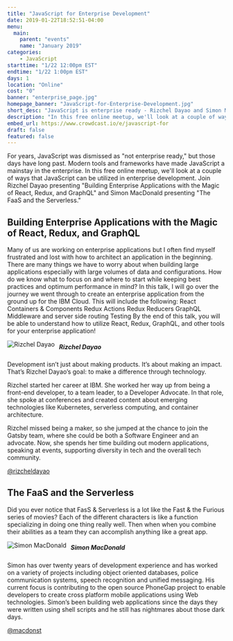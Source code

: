 ```yaml
---
title: "JavaScript for Enterprise Development"
date: 2019-01-22T18:52:51-04:00
menu:
  main:
    parent: "events"
    name: "January 2019"
categories:
    - JavaScript
starttime: "1/22 12:00pm EST"
endtime: "1/22 1:00pm EST"
days: 1
location: "Online"
cost: "0"
banner: "enterprise_page.jpg"
homepage_banner: "JavaScript-for-Enterprise-Development.jpg"
short_desc: "JavaScript is enterprise ready - Rizchel Dayao and Simon MacDonald show how."
description: "In this free online meetup, we'll look at a couple of ways that JavaScript can be utilized in enterprise development. Join Rizchel Dayao presenting Building Enterprise Applications with the Magic of React, Redux, and GraphQL and Simon MacDonald presenting The FaaS and the Serverless."
embed_url: https://www.crowdcast.io/e/javascript-for
draft: false
featured: false
---
```


For years, JavaScript was dismissed as "not enterprise ready," but those days have long past. Modern tools and frameworks have made JavaScript a mainstay in the enterprise. In this free online meetup, we'll look at a couple of ways that JavaScript can be utilized in enterprise development. Join Rizchel Dayao presenting "Building Enterprise Applications with the Magic of React, Redux, and GraphQL" and Simon MacDonald presenting "The FaaS and the Serverless."

## Building Enterprise Applications with the Magic of React, Redux, and GraphQL

Many of us are working on enterprise applications but I often find myself frustrated and lost with how to architect an application in the beginning. There are many things we have to worry about when building large applications especially with large volumes of data and configurations. How do we know what to focus on and where to start while keeping best practices and optimum performance in mind? In this talk, I will go over the journey we went through to create an enterprise application from the ground up for the IBM Cloud. This will include the following: React Containers & Components Redux Actions Redux Reducers GraphQL Middleware and server side routing Testing By the end of this talk, you will be able to understand how to utilize React, Redux, GraphQL, and other tools for your enterprise application!

<img src="/img/speakers/RizchelDayao.jpg" style="float:left;margin-right: 10px;" alt="Rizchel Dayao">

##### Rizchel Dayao

Development isn’t just about making products. It’s about making an impact. That’s Rizchel Dayao’s goal: to make a difference through technology. 

Rizchel started her career at IBM. She worked her way up from being a front-end developer, to a team leader, to a Developer Advocate. In that role, she spoke at conferences and created content about emerging technologies like Kubernetes, serverless computing, and container architecture.

Rizchel missed being a maker, so she jumped at the chance to join the Gatsby team, where she could be both a Software Engineer and an advocate. Now, she spends her time building out modern applications, speaking at events, supporting diversity in tech and the overall tech community. 

<i class="fa fa-twitter" aria-hidden="true"></i> [@rizcheldayao](https://twitter.com/rizcheldayao)

## The FaaS and the Serverless

Did you ever notice that FasS & Serverless is a lot like the Fast & the Furious series of movies? Each of the different characters is like a function specializing in doing one thing really well. Then when when you combine their abilities as a team they can accomplish anything like a great app.

<img src="/img/speakers/simonmacdonald.jpg" style="float:left;margin-right: 10px;" alt="Simon MacDonald">

##### Simon MacDonald

Simon has over twenty years of development experience and has worked on a variety of projects including object oriented databases, police communication systems, speech recognition and unified messaging. His current focus is contributing to the open source PhoneGap project to enable developers to create cross platform mobile applications using Web technologies. Simon’s been building web applications since the days they were written using shell scripts and he still has nightmares about those dark days.

<i class="fa fa-twitter" aria-hidden="true"></i> [@macdonst](https://twitter.com/macdonst)